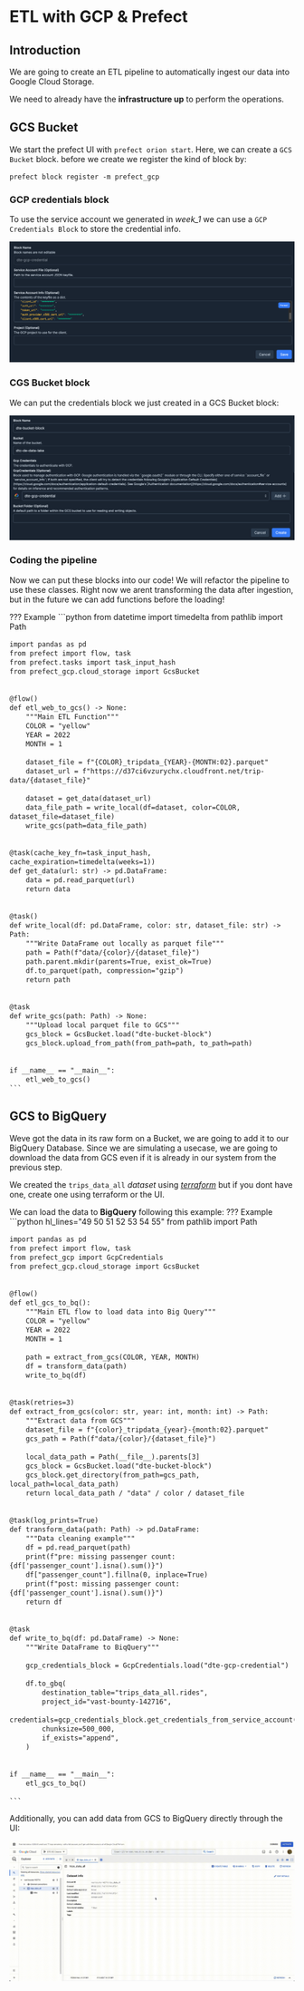 # ETL with GCP & Prefect

## Introduction

We are going to create an ETL pipeline to automatically ingest our data into Google Cloud Storage.

We need to already have the __infrastructure up__ to perform the operations.

## GCS Bucket

We start the prefect UI with `prefect orion start`. Here, we can create a `GCS Bucket` block. before we create we register the kind of block by:
```properties
prefect block register -m prefect_gcp
```

### GCP credentials block

To use the service account we generated in *week_1* we can use a `GCP Credentials Block` to store the credential info.

![credentials-block](./images/credentials-block.png)

### CGS Bucket block

We can put the credentials block we just created in a GCS Bucket block:

![bucket-block](./images/bucket-block.png)

### Coding the pipeline

Now we can put these blocks into our code! We will refactor the pipeline to use these classes. Right now we arent transforming the data after ingestion, but in the future we can add functions before the loading!

??? Example
    ```python
    from datetime import timedelta
    from pathlib import Path

    import pandas as pd
    from prefect import flow, task
    from prefect.tasks import task_input_hash
    from prefect_gcp.cloud_storage import GcsBucket


    @flow()
    def etl_web_to_gcs() -> None:
        """Main ETL Function"""
        COLOR = "yellow"
        YEAR = 2022
        MONTH = 1

        dataset_file = f"{COLOR}_tripdata_{YEAR}-{MONTH:02}.parquet"
        dataset_url = f"https://d37ci6vzurychx.cloudfront.net/trip-data/{dataset_file}"

        dataset = get_data(dataset_url)
        data_file_path = write_local(df=dataset, color=COLOR, dataset_file=dataset_file)
        write_gcs(path=data_file_path)


    @task(cache_key_fn=task_input_hash, cache_expiration=timedelta(weeks=1))
    def get_data(url: str) -> pd.DataFrame:
        data = pd.read_parquet(url)
        return data


    @task()
    def write_local(df: pd.DataFrame, color: str, dataset_file: str) -> Path:
        """Write DataFrame out locally as parquet file"""
        path = Path(f"data/{color}/{dataset_file}")
        path.parent.mkdir(parents=True, exist_ok=True)
        df.to_parquet(path, compression="gzip")
        return path


    @task
    def write_gcs(path: Path) -> None:
        """Upload local parquet file to GCS"""
        gcs_block = GcsBucket.load("dte-bucket-block")
        gcs_block.upload_from_path(from_path=path, to_path=path)


    if __name__ == "__main__":
        etl_web_to_gcs()
    ```

## GCS to BigQuery

Weve got the data in its raw form on a Bucket, we are going to add it to our BigQuery Database. Since we are simulating a usecase, we are going to download the data from GCS even if it is already in our system from the previous step.

We created the `trips_data_all` _dataset_ using [_terraform_](https://github.com/Tonivalle/DTC-DE-Course/blob/main/code/week_1/terraform/main.tf) but if you dont have one, create one using terraform or the UI.

We can load the data to __BigQuery__ following this example:
??? Example
    ```python hl_lines="49 50 51 52 53 54 55"
    from pathlib import Path

    import pandas as pd
    from prefect import flow, task
    from prefect_gcp import GcpCredentials
    from prefect_gcp.cloud_storage import GcsBucket


    @flow()
    def etl_gcs_to_bq():
        """Main ETL flow to load data into Big Query"""
        COLOR = "yellow"
        YEAR = 2022
        MONTH = 1

        path = extract_from_gcs(COLOR, YEAR, MONTH)
        df = transform_data(path)
        write_to_bq(df)


    @task(retries=3)
    def extract_from_gcs(color: str, year: int, month: int) -> Path:
        """Extract data from GCS"""
        dataset_file = f"{color}_tripdata_{year}-{month:02}.parquet"
        gcs_path = Path(f"data/{color}/{dataset_file}")

        local_data_path = Path(__file__).parents[3]
        gcs_block = GcsBucket.load("dte-bucket-block")
        gcs_block.get_directory(from_path=gcs_path, local_path=local_data_path)
        return local_data_path / "data" / color / dataset_file


    @task(log_prints=True)
    def transform_data(path: Path) -> pd.DataFrame:
        """Data cleaning example"""
        df = pd.read_parquet(path)
        print(f"pre: missing passenger count: {df['passenger_count'].isna().sum()}")
        df["passenger_count"].fillna(0, inplace=True)
        print(f"post: missing passenger count: {df['passenger_count'].isna().sum()}")
        return df


    @task
    def write_to_bq(df: pd.DataFrame) -> None:
        """Write DataFrame to BiqQuery"""

        gcp_credentials_block = GcpCredentials.load("dte-gcp-credential")

        df.to_gbq(
            destination_table="trips_data_all.rides",
            project_id="vast-bounty-142716",
            credentials=gcp_credentials_block.get_credentials_from_service_account(),
            chunksize=500_000,
            if_exists="append",
        )


    if __name__ == "__main__":
        etl_gcs_to_bq()

    ```


Additionally, you can add data from GCS to BigQuery directly through the UI:

![add-table](./images/add-table.gif)
